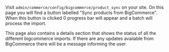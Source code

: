 Visit `admin/commerce/config/bigcommerce/product_sync` on your site. On this page you will find a button labelled "Sync products from BigCommerce". When this button is clicked 0 progress bar will appear and a batch will process the import.

This page also contains a details section that shows the status of all the different bigcommerce imports. If there are any updates available from BigCommerce there will be a message informing the user.